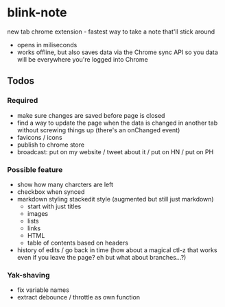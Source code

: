 # blink-note

new tab chrome extension - fastest way to take a note that'll stick around

* opens in miliseconds
* works offline, but also saves data via the Chrome sync API so you data will be everywhere you're logged into Chrome

## Todos

### Required

* make sure changes are saved before page is closed
* find a way to update the page when the data is changed in another tab without screwing things up (there's an onChanged event)
* favicons / icons
* publish to chrome store
* broadcast: put on my website / tweet about it / put on HN / put on PH

### Possible feature

* show how many charcters are left
* checkbox when synced
* markdown styling stackedit style (augmented but still just markdown)
  * start with just titles
  * images
  * lists
  * links
  * HTML
  * table of contents based on headers
* history of edits / go back in time (how about a magical ctl-z that works even if you leave the page? eh but what about branches...?)

### Yak-shaving

* fix variable names
* extract debounce / throttle as own function
